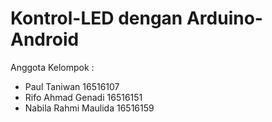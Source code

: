 # Kontrol-LED dengan Arduino-Android
Anggota Kelompok :
- Paul Taniwan          16516107
- Rifo Ahmad Genadi     16516151
- Nabila Rahmi Maulida  16516159
